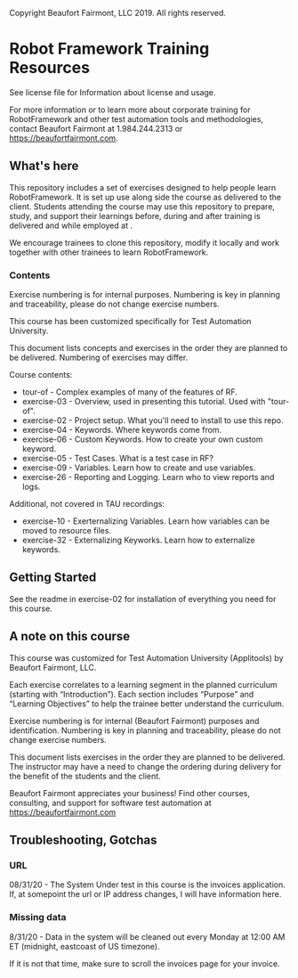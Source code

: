 
Copyright Beaufort Fairmont, LLC 2019. All rights reserved.


# Robot Framework Training Resources

See license file for Information about license and usage.

For more information or to learn more about corporate training for RobotFramework and other test automation tools and methodologies, contact Beaufort Fairmont at 1.984.244.2313 or https://beaufortfairmont.com.

## What's here

This repository includes a set of exercises designed to help people learn RobotFramework. It is set up use along side the course as delivered to the client. Students attending the course may use this repository to prepare, study, and support their learnings before, during and after training is delivered and while employed at <CLIENT>.

We encourage trainees to clone this repository, modify it locally and work together with other trainees to learn RobotFramework.

### Contents
Exercise numbering is for internal purposes. Numbering is key in planning and traceability, please do not change exercise numbers.

This course has been customized specifically for Test Automation University.

This document lists concepts and exercises in the order they are planned to be delivered. Numbering of exercises may differ.

Course contents:
* tour-of - Complex examples of many of the features of RF.
* exercise-03 - Overview, used in presenting this tutorial. Used with "tour-of".
* exercise-02 - Project setup. What you'll need to install to use this repo.
* exercise-04 - Keywords. Where keywords come from.
* exercise-06 - Custom Keywords. How to create your own custom keyword.
* exercise-05 - Test Cases. What is a test case in RF?
* exercise-09 - Variables. Learn how to create and use variables.
* exercise-26 - Reporting and Logging. Learn who to view reports and logs.

Additional, not covered in TAU recordings:
* exercise-10 - Exerternalizing Variables. Learn how variables can be moved to resource files.
* exercise-32 - Externalizing Keyworks. Learn how to externalize keywords.


## Getting Started
See the readme in exercise-02 for installation of everything you need for this course.

## A note on this course
This course was customized for Test Automation University (Applitools) by Beaufort Fairmont, LLC.

Each exercise correlates to a learning segment in the planned curriculum (starting with “Introduction”). Each section includes “Purpose” and “Learning Objectives” to help the trainee better understand the curriculum.

Exercise numbering is for internal (Beaufort Fairmont) purposes and identification. Numbering is key in planning and traceability, please do not change exercise numbers.

This document lists exercises in the order they are planned to be delivered. The instructor may have a need to change the ordering during delivery for the benefit of the students and the client.

Beaufort Fairmont appreciates your business! Find other courses, consulting, and support for software test automation at https://beaufortfairmont.com


## Troubleshooting, Gotchas ##
### URL ###
08/31/20 - The System Under test in this course is the invoices application. If, at somepoint the url or IP address changes, I will have information here.

### Missing data ###
8/31/20 - Data in the system will be cleaned out every Monday at 12:00 AM ET (midnight, eastcoast of US timezone).

If it is not that time, make sure to scroll the invoices page for your invoice.
